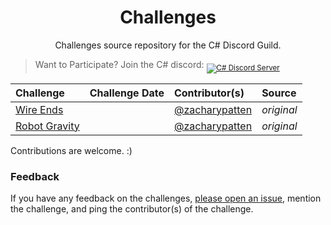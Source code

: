 <h1 align="center">
	Challenges
</h1>

<p align="center">
	Challenges source repository for the C# Discord Guild.
</p>

> Want to Participate? Join the C# discord: <sub><a href="https://discord.gg/csharp"><img src="https://img.shields.io/discord/143867839282020352?logo=discord&logoColor=ffffff&color=7389D8" title="C# Discord Server" /></a></sub>

|Challenge|Challenge Date|Contributor(s)|Source|
|:-|:-|:-|:-|
|[Wire Ends](src/Wire%20Ends)| |[@zacharypatten](https://github.com/ZacharyPatten)|_original_|
|[Robot Gravity](src/Robot%20Gravity)| |[@zacharypatten](https://github.com/ZacharyPatten)|_original_|

Contributions are welcome. :)

### Feedback

If you have any feedback on the challenges, [please open an issue](https://github.com/discord-csharp/challenges/issues/new/choose), mention the challenge, and ping the contributor(s) of the challenge.

